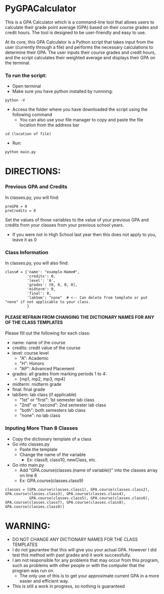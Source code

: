 # PyGPACalculator
This is a GPA Calculator which is a command-line tool that allows users to calculate their grade point average (GPA) based on their course grades and credit hours. The tool is designed to be user-friendly and easy to use.

At its core, this GPA Calculator is a Python script that takes input from the user (currently through a file) and performs the necessary calculations to determine their GPA. The user inputs their course grades and credit hours, and the script calculates their weighted average and displays their GPA on the terminal.

### To run the script:
- Open terminal
- Make sure you have python installed by runnning:
```
python -V
```
- Access the folder where you have downloaded the script using the following command
  - You can also use your file manager to copy and paste the file location from the address bar
```
cd (location of file)
```
- Run:
```
python main.py
```

# DIRECTIONS:
### Previous GPA and Credits
In classes.py, you will find:
```
preGPA = 0
preCredits = 0
```
Set the values of those variables to the value of your previous GPA and credits from your classes from your previous school years.
- If you were not in High School last year then this does not apply to you, leave it as 0

### Class Information
In classes.py, you will also find:
```
class# = {'name': "example-Name#",
          'credits': 0,
          'level': 'A',
          'grades': [0, 0, 0, 0],
          'midterm': 0,
          'final': 0,
          'labSem': "none"  # <-- Can delete from template or put "none" if not applicable to your class.
          } 
```
#### PLEASE REFRAIN FROM CHANGING THE DICTIONARY NAMES FOR ANY OF THE CLASS TEMPLATES

Please fill out the following for each class:
- name: name of the course
- credits: credit value of the course
- level: course level
  - "A": Academic
  - "H": Honors
  - "AP": Advanced Placement
- grades: all grades from marking periods 1 to 4:
  - [mp1, mp2, mp3, mp4]
- midterm: midterm grade
- final: final grade
- labSem: lab class (if applicable)
  - "1st" or "first": 1st semester lab class
  - "2nd" or "second": 2nd semester lab class
  - "both": both semesters lab class
  - "none": no lab class

### Inputing More Than 8 Classes
- Copy the dictionary template of a class
- Go into classes.py
  - Paste the template
  - Change the name of the variable
    - Ex: class9, class10, newClass, etc.
- Go into main.py
  - Add "GPA.course(classes.(name of variable))" into the classes array on line 6
  - Ex: GPA.course(classes.class9)
```
classes = [GPA.course(classes.class1), GPA.course(classes.class2), GPA.course(classes.class3), GPA.course(classes.class4), 
           GPA.course(classes.class5), GPA.course(classes.class6), GPA.course(classes.class7), GPA.course(classes.class8), GPA.course(classes.class9)]
```

# WARNING:
- DO NOT CHANGE ANY DICTIONARY NAMES FOR THE CLASS TEMPLATES
- I do not gaurantee that this will give you your actual GPA. However I did test this method with past grades and it work successfully.
- I am not responsible for any problems that may occur from this program, such as problems with other people or with the computer that the program was run on.
  - The only use of this is to get your approximate current GPA in a more easier and efficient way.
- This is still a work in progress, so nothing is guaranteed
